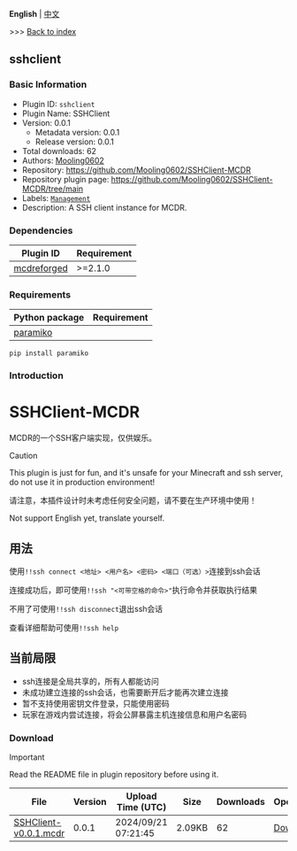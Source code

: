**English** | [中文](readme-zh_cn.md)

\>\>\> [Back to index](/readme.md)

## sshclient

### Basic Information

- Plugin ID: `sshclient`
- Plugin Name: SSHClient
- Version: 0.0.1
  - Metadata version: 0.0.1
  - Release version: 0.0.1
- Total downloads: 62
- Authors: [Mooling0602](https://github.com/Mooling0602)
- Repository: https://github.com/Mooling0602/SSHClient-MCDR
- Repository plugin page: https://github.com/Mooling0602/SSHClient-MCDR/tree/main
- Labels: [`Management`](/labels/management/readme.md)
- Description: A SSH client instance for MCDR.

### Dependencies

| Plugin ID | Requirement |
| --- | --- |
| [mcdreforged](https://github.com/Fallen-Breath/MCDReforged) | \>=2.1.0 |

### Requirements

| Python package | Requirement |
| --- | --- |
| [paramiko](https://pypi.org/project/paramiko) |  |

```
pip install paramiko
```

### Introduction

# SSHClient-MCDR
MCDR的一个SSH客户端实现，仅供娱乐。

> [!CAUTION]
> This plugin is just for fun, and it's unsafe for your Minecraft and ssh server, do not use it in production environment!
> 
> 请注意，本插件设计时未考虑任何安全问题，请不要在生产环境中使用！

Not support English yet, translate yourself.

## 用法
使用`!!ssh connect <地址> <用户名> <密码> <端口（可选）>`连接到ssh会话

连接成功后，即可使用`!!ssh "<可带空格的命令>"`执行命令并获取执行结果

不用了可使用`!!ssh disconnect`退出ssh会话

查看详细帮助可使用`!!ssh help`

## 当前局限
- ssh连接是全局共享的，所有人都能访问
- 未成功建立连接的ssh会话，也需要断开后才能再次建立连接
- 暂不支持使用密钥文件登录，只能使用密码
- 玩家在游戏内尝试连接，将会公屏暴露主机连接信息和用户名密码

### Download

> [!IMPORTANT]
> Read the README file in plugin repository before using it.

| File | Version | Upload Time (UTC) | Size | Downloads | Operations |
| --- | --- | --- | --- | --- | --- |
| [SSHClient-v0.0.1.mcdr](https://github.com/Mooling0602/SSHClient-MCDR/releases/tag/0.0.1) | 0.0.1 | 2024/09/21 07:21:45 | 2.09KB | 62 | [Download](https://github.com/Mooling0602/SSHClient-MCDR/releases/download/0.0.1/SSHClient-v0.0.1.mcdr) |

